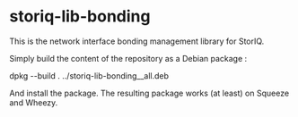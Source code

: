 storiq-lib-bonding
==================

This is the network interface bonding management library for StorIQ.

Simply build the content of the repository as a Debian package :

dpkg --build .  ../storiq-lib-bonding_<version>_all.deb

And install the package. The resulting package works (at least) on Squeeze and Wheezy.
